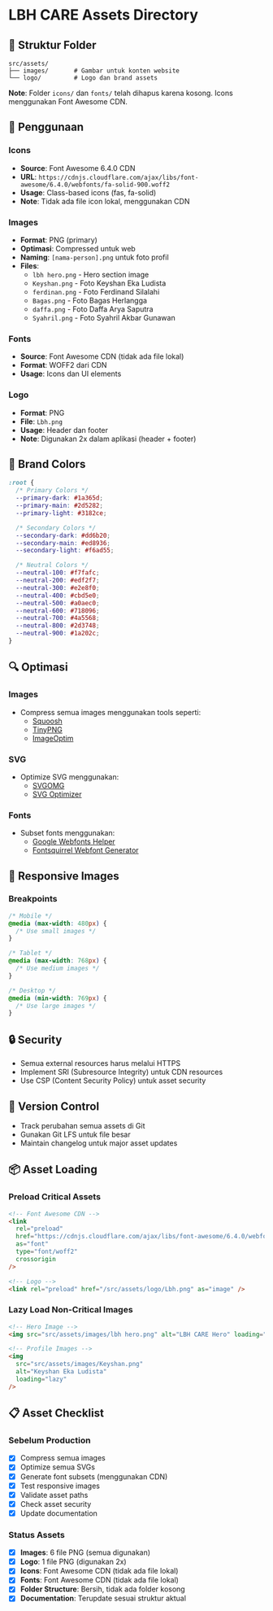 # LBH CARE Assets Directory

## 📁 Struktur Folder

```
src/assets/
├── images/       # Gambar untuk konten website
└── logo/         # Logo dan brand assets
```

**Note**: Folder `icons/` dan `fonts/` telah dihapus karena kosong. Icons menggunakan Font Awesome CDN.

## 📌 Penggunaan

### Icons

- **Source**: Font Awesome 6.4.0 CDN
- **URL**: `https://cdnjs.cloudflare.com/ajax/libs/font-awesome/6.4.0/webfonts/fa-solid-900.woff2`
- **Usage**: Class-based icons (fas, fa-solid)
- **Note**: Tidak ada file icon lokal, menggunakan CDN

### Images

- **Format**: PNG (primary)
- **Optimasi**: Compressed untuk web
- **Naming**: `[nama-person].png` untuk foto profil
- **Files**:
  - `lbh hero.png` - Hero section image
  - `Keyshan.png` - Foto Keyshan Eka Ludista
  - `ferdinan.png` - Foto Ferdinand Silalahi
  - `Bagas.png` - Foto Bagas Herlangga
  - `daffa.png` - Foto Daffa Arya Saputra
  - `Syahril.png` - Foto Syahril Akbar Gunawan

### Fonts

- **Source**: Font Awesome CDN (tidak ada file lokal)
- **Format**: WOFF2 dari CDN
- **Usage**: Icons dan UI elements

### Logo

- **Format**: PNG
- **File**: `Lbh.png`
- **Usage**: Header dan footer
- **Note**: Digunakan 2x dalam aplikasi (header + footer)

## 🎨 Brand Colors

```css
:root {
  /* Primary Colors */
  --primary-dark: #1a365d;
  --primary-main: #2d5282;
  --primary-light: #3182ce;

  /* Secondary Colors */
  --secondary-dark: #dd6b20;
  --secondary-main: #ed8936;
  --secondary-light: #f6ad55;

  /* Neutral Colors */
  --neutral-100: #f7fafc;
  --neutral-200: #edf2f7;
  --neutral-300: #e2e8f0;
  --neutral-400: #cbd5e0;
  --neutral-500: #a0aec0;
  --neutral-600: #718096;
  --neutral-700: #4a5568;
  --neutral-800: #2d3748;
  --neutral-900: #1a202c;
}
```

## 🔍 Optimasi

### Images

- Compress semua images menggunakan tools seperti:
  - [Squoosh](https://squoosh.app/)
  - [TinyPNG](https://tinypng.com/)
  - [ImageOptim](https://imageoptim.com/)

### SVG

- Optimize SVG menggunakan:
  - [SVGOMG](https://jakearchibald.github.io/svgomg/)
  - [SVG Optimizer](https://github.com/svg/svgo)

### Fonts

- Subset fonts menggunakan:
  - [Google Webfonts Helper](https://google-webfonts-helper.herokuapp.com/)
  - [Fontsquirrel Webfont Generator](https://www.fontsquirrel.com/tools/webfont-generator)

## 📱 Responsive Images

### Breakpoints

```css
/* Mobile */
@media (max-width: 480px) {
  /* Use small images */
}

/* Tablet */
@media (max-width: 768px) {
  /* Use medium images */
}

/* Desktop */
@media (min-width: 769px) {
  /* Use large images */
}
```

## 🔒 Security

- Semua external resources harus melalui HTTPS
- Implement SRI (Subresource Integrity) untuk CDN resources
- Use CSP (Content Security Policy) untuk asset security

## 🔄 Version Control

- Track perubahan semua assets di Git
- Gunakan Git LFS untuk file besar
- Maintain changelog untuk major asset updates

## 📦 Asset Loading

### Preload Critical Assets

```html
<!-- Font Awesome CDN -->
<link
  rel="preload"
  href="https://cdnjs.cloudflare.com/ajax/libs/font-awesome/6.4.0/webfonts/fa-solid-900.woff2"
  as="font"
  type="font/woff2"
  crossorigin
/>

<!-- Logo -->
<link rel="preload" href="/src/assets/logo/Lbh.png" as="image" />
```

### Lazy Load Non-Critical Images

```html
<!-- Hero Image -->
<img src="src/assets/images/lbh hero.png" alt="LBH CARE Hero" loading="lazy" />

<!-- Profile Images -->
<img
  src="src/assets/images/Keyshan.png"
  alt="Keyshan Eka Ludista"
  loading="lazy"
/>
```

## 📋 Asset Checklist

### Sebelum Production

- [x] Compress semua images
- [x] Optimize semua SVGs
- [x] Generate font subsets (menggunakan CDN)
- [x] Test responsive images
- [x] Validate asset paths
- [x] Check asset security
- [x] Update documentation

### Status Assets

- [x] **Images**: 6 file PNG (semua digunakan)
- [x] **Logo**: 1 file PNG (digunakan 2x)
- [x] **Icons**: Font Awesome CDN (tidak ada file lokal)
- [x] **Fonts**: Font Awesome CDN (tidak ada file lokal)
- [x] **Folder Structure**: Bersih, tidak ada folder kosong
- [x] **Documentation**: Terupdate sesuai struktur aktual

